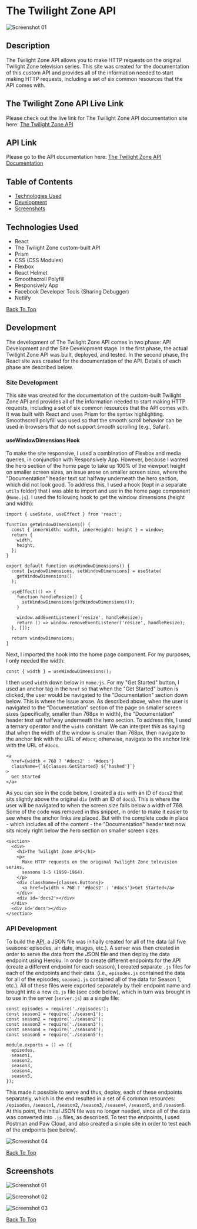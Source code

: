 # The Twilight Zone API

![Screenshot 01](screenshots/banner.png "The Twilight Zone API")

## Description

The Twilight Zone API allows you to make HTTP requests on the original Twilight Zone television series. This site was created for the documentation of this custom API and provides all of the information needed to start making HTTP requests, including a set of six common resources that the API comes with.

## The Twilight Zone API Live Link

Please check out the live link for The Twilight Zone API documentation site here: [The Twilight Zone API](https://thetwilightzoneapi.netlify.app/ "The Twilight Zone API")

## API Link

Please go to the API documentation here: [The Twilight Zone API Documentation](https://github.com/answebdev/twilight-zone-api/ "The Twilight Zone API Documentation")

## Table of Contents
* [Technologies Used](#Technologies-Used)
* [Development](#Development)
* [Screenshots](#Screenshots)

## Technologies Used

* React
* The Twilight Zone custom-built API
* Prism
* CSS (CSS Modules)
* Flexbox
* React Helmet
* Smoothscroll Polyfill
* Responsively App
* Facebook Developer Tools (Sharing Debugger)
* Netlify

[Back To Top](#Table-of-Contents)

## Development

The development of The Twilight Zone API comes in two phase: API Development and the Site Development stage. In the first phase, the actual Twilight Zone API was built, deployed, and tested. In the second phase, the React site was created for the documentation of the API. Details of each phase are described below.

### Site Development

This site was created for the documentation of the custom-built Twilight Zone API and provides all of the information needed to start making HTTP requests, including a set of six common resources that the API comes with. It was built with React and uses Prism for the syntax highlighting. Smoothscroll polyfill was used so that the smooth scroll behavior can be used in browsers that do not support smooth scrolling (e.g., Safari).

#### useWindowDimensions Hook

To make the site responsive, I used a combination of Flexbox and media queries, in conjunction with Responsively App. However, because I wanted the hero section of the home page to take up 100% of the viewport height on smaller screen sizes, an issue arose on smaller screen sizes, where the "Documentation" header text sat halfway underneath the hero section, which did not look good. To address this, I used a hook (kept in a separate `utils` folder) that I was able to import and use in the home page component (`Home.js`). I used the following hook to get the window dimensions (height and width):

```
import { useState, useEffect } from 'react';

function getWindowDimensions() {
  const { innerWidth: width, innerHeight: height } = window;
  return {
    width,
    height,
  };
}

export default function useWindowDimensions() {
  const [windowDimensions, setWindowDimensions] = useState(
    getWindowDimensions()
  );

  useEffect(() => {
    function handleResize() {
      setWindowDimensions(getWindowDimensions());
    }

    window.addEventListener('resize', handleResize);
    return () => window.removeEventListener('resize', handleResize);
  }, []);

  return windowDimensions;
}
```

Next, I imported the hook into the home page component. For my purposes, I only needed the width:

```
const { width } = useWindowDimensions();
```

I then used `width` down below in `Home.js`. For my "Get Started" button, I used an anchor tag in the `href` so that when the "Get Started" button is clicked, the user would be navigated to the "Documentation" section down below. This is where the issue arose. As described above, when the user is navigated to the "Documentation" section of the page on smaller screen sizes (specifically, smaller than 768px in width), the "Documentation" header text sat halfway underneath the hero section. To address this, I used a ternary operator and the `width` constant. We can interpret this as saying that when the width of the window is smaller than 768px, then navigate to the anchor link with the URL of `#docs`; otherwise, navigate to the anchor link with the URL of `#docs`.

```
<a
  href={width < 768 ? '#docs2' : '#docs'}
  className={`${classes.GetStarted} ${'hashed'}`}
>
  Get Started
</a>
```

As you can see in the code below, I created a `div` with an ID of `docs2` that sits slightly above the original `div` (with an ID of `docs`). This is where the user will be navigated to when the screen size falls below a width of 768. Some of the code was removed in this snippet, in order to make it easier to see where the anchor links are placed. But with the complete code in place - which includes all of the content - the "Documentation" header text now sits nicely right below the hero section on smaller screen sizes.

```
<section>
  <div>
    <h1>The Twilight Zone API</h1>
    <p>
      Make HTTP requests on the original Twilight Zone television series,
      seasons 1-5 (1959-1964).
    </p>
    <div className={classes.Buttons}>
      <a href={width < 768 ? '#docs2' : '#docs'}>Get Started</a>
    </div>
    <div id='docs2'></div>
  </div>
  <div id='docs'></div>
</section>
```

### API Development

To build the [API](https://github.com/answebdev/twilight-zone-api/ "The Twilight Zone API Documentation"), a JSON file was initially created for all of the data (all five seasons: episodes, air date, images, etc.). A server was then created in order to serve the data from the JSON file and then deploy the data endpoint using Heroku. In order to create different endpoints for the API (create a different endpoint for each season), I created separate `.js` files for each of the endpoints and their data. (i.e., `episodes.js` contained the data for all of the episodes, `season1.js` contained all of the data for Season 1, etc.). All of these files were exported separately by their endpoint name and brought into a new `db.js` file (see code below), which in turn was brought in to use in the server (`server.js`) as a single file:

```
const episodes = require('./episodes');
const season1 = require('./season1');
const season2 = require('./season2');
const season3 = require('./season3');
const season4 = require('./season4');
const season5 = require('./season5');

module.exports = () => ({
  episodes,
  season1,
  season2,
  season3,
  season4,
  season5,
});
```

This made it possible to serve and thus, deploy, each of these endpoints separately, which in the end resulted in a set of 6 common resources: `/episodes`, `/season1`, `/season2`, `/season3`, `/season4`, `/season5`, and `/season6`. At this point, the initial JSON file was no longer needed, since all of the data was converted into `.js` files, as described. To test the endpoints, I used Postman and Paw Cloud, and also created a simple site in order to test each of the endpoints (see below).

![Screenshot 04](screenshots/test-site.gif "Test Site")

[Back To Top](#Table-of-Contents)

## Screenshots

![Screenshot 01](screenshots/twilightzone-screenshot01.png "Home Page")

![Screenshot 02](screenshots/twilightzone-screenshot02.png "Documentation Section")

![Screenshot 03](screenshots/twilightzone-screenshot03.png "Resources Section")

[Back To Top](#Table-of-Contents)
